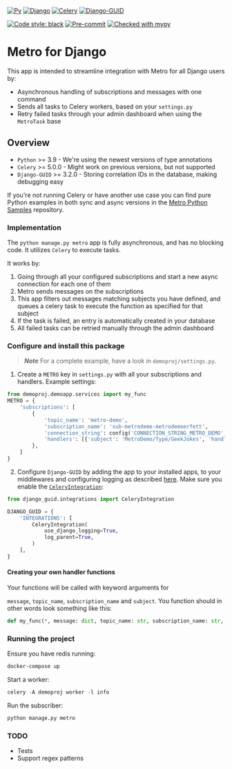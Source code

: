 [![Py](https://img.shields.io/badge/Python-v3.9+-blue.svg)](https://python.org)
[![Django](https://img.shields.io/badge/Django-3.1.1+%20-blue.svg)](https://djangoproject.com)
[![Celery](https://img.shields.io/badge/Celery-5.0.0+%20-blue.svg)](https://docs.celeryproject.org/en/stable/)
[![Django-GUID](https://img.shields.io/badge/Django%20GUID-3.2.0+-blue.svg)](https://github.com/snok/django-guid/)

[![Code style: black](https://img.shields.io/badge/code%20style-black-000000.svg)](https://github.com/psf/black)
[![Pre-commit](https://img.shields.io/badge/pre--commit-enabled-brightgreen?logo=pre-commit&logoColor=white)](https://github.com/pre-commit/pre-commit)
[![Checked with mypy](http://www.mypy-lang.org/static/mypy_badge.svg)](http://mypy-lang.org/)

# Metro for Django

This app is intended to streamline integration with Metro for all Django users by:

* Asynchronous handling of subscriptions and messages with one command
* Sends all tasks to Celery workers, based on your `settings.py`
* Retry failed tasks through your admin dashboard when using the `MetroTask` base

## Overview
* `Python` >= 3.9 - We're using the newest versions of type annotations
* `Celery` >= 5.0.0 - Might work on previous versions, but not supported
* `Django-GUID` >= 3.2.0 - Storing correlation IDs in the database, making debugging easy

If you're not running Celery or have another use case you can find pure Python examples in both sync and async versions
in the [Metro Python Samples](***REMOVED***)
repository.


### Implementation

The `python manage.py metro` app is fully asynchronous, and has no blocking code. It utilizes `Celery` to execute tasks.

It works by:
1. Going through all your configured subscriptions and start a new async connection for each one of them
2. Metro sends messages on the subscriptions
3. This app filters out messages matching subjects you have defined, and queues a celery task to execute
   the function as specified for that subject
4. If the task is failed, an entry is automatically created in your database
5. All failed tasks can be retried manually through the admin dashboard


### Configure and install this package


> **_Note_**
> For a complete example, have a look in `demoproj/settings.py`.

1. Create a `METRO` key in `settings.py` with all your subscriptions and handlers.
Example settings:
```python
from demoproj.demoapp.services import my_func
METRO = {
    'subscriptions': [
        {
            'topic_name': 'metro-demo',
            'subscription_name': 'sub-metrodemo-metrodemoerfett',
            'connection_string': config('CONNECTION_STRING_METRO_DEMO', None),
            'handlers': [{'subject': 'MetroDemo/Type/GeekJokes', 'handler_function': my_func}],
        },
    ]
}
```

2. Configure `Django-GUID`  by adding the app to your installed apps, to your middlewares and configuring logging
as described [here](https://github.com/snok/django-guid#configuration).
Make sure you enable the [`CeleryIntegration`](https://django-guid.readthedocs.io/en/latest/integrations.html#celery):
```python
from django_guid.integrations import CeleryIntegration

DJANGO_GUID = {
    'INTEGRATIONS': [
        CeleryIntegration(
            use_django_logging=True,
            log_parent=True,
        )
    ],
}
```


#### Creating your own handler functions

Your functions will be called with keyword arguments for


`message`, `topic_name`, `subscription_name` and `subject`. You function should in other words
look something like this:

```python
def my_func(*, message: dict, topic_name: str, subscription_name: str, subject: str) -> None:
```


### Running the project
Ensure you have redis running:
```bash
docker-compose up
```
Start a worker:
```python
celery -A demoproj worker -l info
```
Run the subscriber:
```python
python manage.py metro
```

### TODO
* Tests
* Support regex patterns
